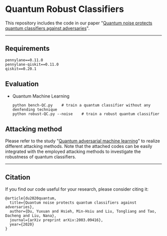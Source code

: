 # Quantum Robust Classifiers
This repository includes the code in our paper "[Quantum noise protects quantum classifiers against adversaries](https://arxiv.org/abs/2003.09416)". 

---

## Requirements
```
pennylane==0.11.0
pennylane-qiskit==0.11.0
qiskit==0.20.1
```

## Evaluation
* Quantum Machine Learning
  ```shell
  python bench-QC.py    # train a quantum classifier without any denfending technique
  python robust-QC.py --noise    # train a robust quantum classifier
  ```

## Attacking method

Please refer to the study "[Quantum adversarial machine learning](https://journals.aps.org/prresearch/pdf/10.1103/PhysRevResearch.2.033212)" to realize different attacking methods. Note that the attached codes can be easily integrated with the employed attacking methods to investigate the robustness of quantum classifiers.

---

## Citation
If you find our code useful for your research, please consider citing it:
```
@article{du2020quantum,
  title={Quantum noise protects quantum classifiers against adversaries},
  author={Du, Yuxuan and Hsieh, Min-Hsiu and Liu, Tongliang and Tao, Dacheng and Liu, Nana},
  journal={arXiv preprint arXiv:2003.09416},
  year={2020}
}
```
